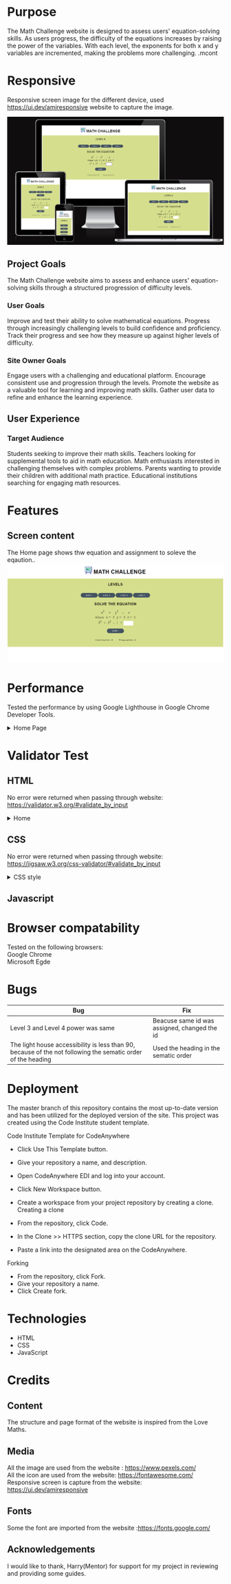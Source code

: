 # Purpose
  The Math Challenge website is designed to assess users' equation-solving skills. As users progress, the difficulty of the equations increases by raising the power of the variables. With each level, the exponents for both x and y variables are incremented, making the problems more challenging.
.mcont

# Responsive 
Responsive screen image for the different device, used https://ui.dev/amiresponsive website to capture the image. 

![Responsive screen](assets/images/responsive_read.png)


## Project Goals
 The Math Challenge website aims to assess and enhance users' equation-solving skills through a structured progression of difficulty levels.
### User Goals
Improve and test their ability to solve mathematical equations.
Progress through increasingly challenging levels to build confidence and proficiency.
Track their progress and see how they measure up against higher levels of difficulty.
### Site Owner Goals
Engage users with a challenging and educational platform.
Encourage consistent use and progression through the levels.
Promote the website as a valuable tool for learning and improving math skills.
Gather user data to refine and enhance the learning experience.
## User Experience
### Target Audience
Students seeking to improve their math skills.
Teachers looking for supplemental tools to aid in math education.
Math enthusiasts interested in challenging themselves with complex problems.
Parents wanting to provide their children with additional math practice.
Educational institutions searching for engaging math resources.

# Features
## Screen content
The Home page shows thw equation and assignment to soleve the eqaution..
![Home screen](assets/images/home_page.png)
# Performance
Tested the performance by using Google Lighthouse in Google Chrome Developer Tools. <br>

<details><summary>Home Page</summary>
<img src="assets/images/home_performance.png">
</details>

# Validator Test
## HTML
 No error were returned when passing through website: https://validator.w3.org/#validate_by_input
<details><summary>Home</summary>
<img src="assets/images/home_Checker.png">
</details>

## CSS
No error were returned when passing through website: https://jigsaw.w3.org/css-validator/#validate_by_input

<details><summary>CSS style</summary>
<img src="assets/images/cssStyle_Checker.png">
</details>  

## Javascript


# Browser compatability

Tested on the following browsers: <br>
Google Chrome <br>
Microsoft Egde 

# Bugs

| **Bug** | **Fix** |
| ----------- | ----------- |
| Level 3 and Level 4 power was same | Beacuse same id  was assigned, changed the id |
| The light house accessibility is less than 90, because of the not following the sematic order of the heading | Used the heading in the  sematic order |

# Deployment

The master branch of this repository contains the most up-to-date version and has been utilized for the deployed version of the site. This project was created using the Code Institute student template.

Code Institute Template for CodeAnywhere

  - Click Use This Template button.
  - Give your repository a name, and description.
  - Open CodeAnywhere EDI and log into your account.
  - Click New Workspace button.
  - Create a workspace from your project repository by creating a clone.
Creating a clone

  - From the repository, click Code.
  - In the Clone >> HTTPS section, copy the clone URL for the repository.
  - Paste a link into the designated area on the CodeAnywhere.

Forking

  - From the repository, click Fork.
  - Give your repository a name.
  - Click Create fork.

# Technologies
  - HTML 
  - CSS 
  - JavaScript 

# Credits

## Content

 The structure and page format of the website is inspired from the Love Maths.

## Media

All the image are used from the website : https://www.pexels.com/ <br>
All the icon are used from the website: https://fontawesome.com/ <br>
Responsive screen is capture from the website: https://ui.dev/amiresponsive

## Fonts

 Some the font are imported from the website :https://fonts.google.com/

## Acknowledgements

I would like to thank, Harry(Mentor) for support for my project in reviewing and providing some guides.